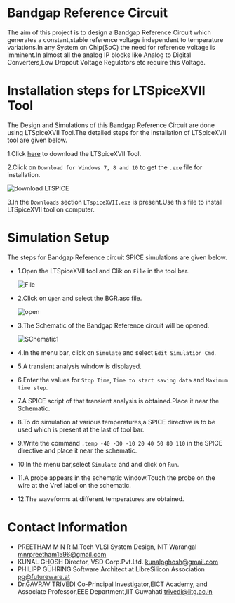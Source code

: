 # Bandgap Reference Circuit
The aim of this project is to design a Bandgap Reference Circuit which generates a constant,stable reference voltage independent to temperature variations.In any System on Chip(SoC) the need for reference voltage is imminent.In almost all the analog IP blocks like Analog to Digital Converters,Low Dropout Voltage Regulators etc require this Voltage.
# Installation steps for LTSpiceXVII Tool
The Design and Simulations of this Bandgap Reference Circuit are done using LTSpiceXVII Tool.The detailed steps for the installation of LTSpiceXVII tool are given below.

1.Click [here](https://www.analog.com/en/design-center/design-tools-and-calculators/ltspice-simulator.html) to download the LTSpiceXVII Tool.

2.Click on `Download for Windows 7, 8 and 10` to get the `.exe` file for installation.

![download LTSPICE](https://user-images.githubusercontent.com/26677041/84537595-b02ada80-ad0d-11ea-93f8-31fd166bb32b.PNG)

3.In the `Downloads` section `LTspiceXVII.exe` is present.Use this file to install LTSpiceXVII tool on computer.

# Simulation Setup
The steps for Bandgap Reference circuit SPICE simulations are given below.
* 1.Open the LTSpiceXVII tool and Clik on `File` in the tool bar.

     ![File](https://user-images.githubusercontent.com/26677041/84565859-fb82ce80-ad89-11ea-90b9-cf9ab1d03a54.PNG)

* 2.Click on `Open` and select the BGR.asc file.

     ![open](https://user-images.githubusercontent.com/26677041/84565860-fcb3fb80-ad89-11ea-83f6-1eb66e21e05d.png)

* 3.The Schematic of the Bandgap Reference circuit will be opened.

  ![SChematic1](https://user-images.githubusercontent.com/26677041/84565863-fde52880-ad89-11ea-8ed6-d200b7935026.png)

* 4.In the menu bar, click on `Simulate` and select `Edit Simulation Cmd`.
* 5.A transient analysis window is displayed.
* 6.Enter the values for `Stop Time`, `Time to start saving data` and `Maximum time step`.
* 7.A SPICE script of that transient analysis is obtained.Place it near the Schematic.
* 8.To do simulation at various temperatures,a SPICE directive is to be used which is present at the last of tool bar.
* 9.Write the command `.temp -40 -30 -10 20 40 50 80 110` in the SPICE directive and place it near the schematic.
* 10.In the menu bar,select `Simulate` and and click on `Run`.
* 11.A probe appears in the schematic window.Touch the probe on the wire at the Vref label on the schematic.
* 12.The waveforms at different temperatures are obtained.
# Contact Information
* PREETHAM M N R M.Tech VLSI System Design, NIT Warangal mnrpreetham1596@gmail.com
* KUNAL GHOSH Director, VSD Corp.Pvt.Ltd. kunalpghosh@gmail.com
* PHILIPP GÜHRING Software Architect at LibreSilicon Association pg@futureware.at
* Dr.GAVRAV TRIVEDI Co-Principal Investigator,EICT Academy,
  and Associate Professor,EEE Department,IIT Guwahati trivedi@iitg.ac.in
